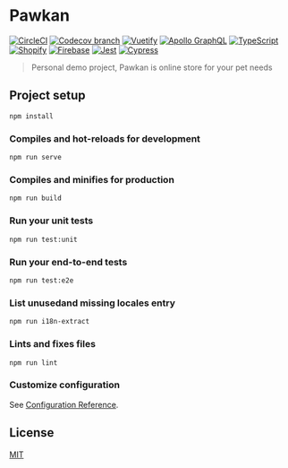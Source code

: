 # Pawkan
[![CircleCI](https://img.shields.io/circleci/build/github/Vernando05/pawkan/master?token=f090900e3caf00e87a6a0891116f2313c002e28d)](https://app.circleci.com/pipelines/github/Vernando05/pawkan?branch=master)
[![Codecov branch](https://img.shields.io/codecov/c/github/Vernando05/pawkan/master)](https://codecov.io/gh/Vernando05/pawkan)
[![Vuetify](https://img.shields.io/badge/Vuetify-2.x-brightgreen)](https://vuetifyjs.com/en/)
[![Apollo GraphQL](https://img.shields.io/badge/Apollo_GraphQL-3.x-blue)](https://www.apollographql.com/)
[![TypeScript](https://img.shields.io/badge/TypeScript-4.x-blue)](https://www.typescriptlang.org/)
[![Shopify](https://img.shields.io/badge/Shopify_Store_Front_API-2020.04-brightgreen)](https://shopify.dev/docs/storefront-api)
[![Firebase](https://img.shields.io/badge/Firebase_-8.x-orange)](https://firebase.google.com/)
[![Jest](https://img.shields.io/badge/Jest-26.x-brightgreen)](https://jestjs.io/)
[![Cypress](https://img.shields.io/badge/Cypress-3.x-brightgreen)](https://jestjs.io/)

> Personal demo project, Pawkan is online store for your pet needs

## Project setup
```
npm install
```

### Compiles and hot-reloads for development
```
npm run serve
```

### Compiles and minifies for production
```
npm run build
```

### Run your unit tests
```
npm run test:unit
```

### Run your end-to-end tests
```
npm run test:e2e
```
### List unusedand missing locales entry
```
npm run i18n-extract
```
### Lints and fixes files
```
npm run lint
```

### Customize configuration
See [Configuration Reference](https://cli.vuejs.org/config/).

## License

[MIT](https://github.com/vuejs/vue-cli/blob/dev/LICENSE)